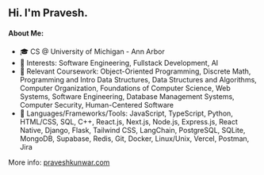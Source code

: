 ## Hi. I'm Pravesh.

#### About Me:
- 🎓 CS @ University of Michigan - Ann Arbor
- 📌 Interests: Software Engineering, Fullstack Development, AI
- 📜 Relevant Coursework: Object-Oriented Programming, Discrete Math, Programming and Intro Data
 Structures, Data Structures and Algorithms, Computer Organization, Foundations of Computer Science, Web
 Systems, Software Engineering, Database Management Systems, Computer Security, Human-Centered Software
- 🚀 Languages/Frameworks/Tools: JavaScript, TypeScript, Python, HTML/CSS, SQL, C++, React.js, Next.js, Node.js, Express.js, React Native, Django, Flask, Tailwind CSS, LangChain, PostgreSQL, SQLite, MongoDB, Supabase, Redis, Git, Docker, Linux/Unix, Vercel, Postman, Jira

More info: [praveshkunwar.com](https://praveshkunwar.com/)
